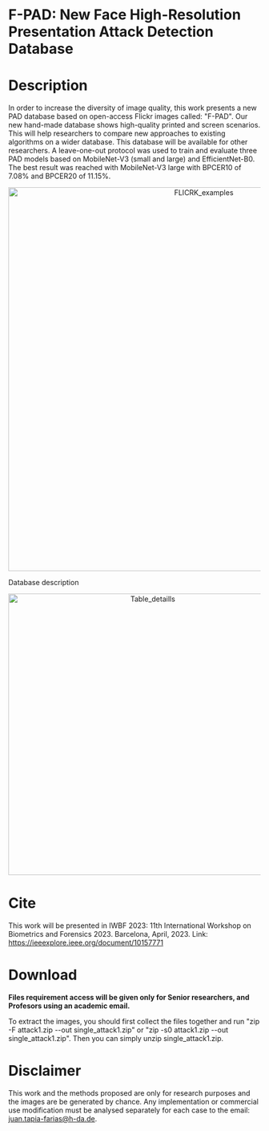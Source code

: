 # F-PAD: New Face High-Resolution Presentation Attack Detection Database
# Description
In order to increase the diversity of image quality, this work presents a new PAD database based on open-access Flickr images called: "F-PAD". Our new hand-made database shows high-quality printed and screen scenarios. This will help researchers to compare new approaches to existing algorithms on a wider database. This database will be available for other researchers. A leave-one-out protocol was used to train and evaluate three PAD models based on MobileNet-V3 (small and large) and EfficientNet-B0. The best result was reached with MobileNet-V3 large with BPCER10 of 7.08\% and BPCER20 of 11.15\%.


<p align="center">
<img width="765" alt="FLICRK_examples" src="https://user-images.githubusercontent.com/45126159/223487412-a0134ce5-388c-4a73-8584-9bd1201efac4.png">
</p>

Database description
<p align="center">
<img width="561" alt="Table_detaills" src="https://user-images.githubusercontent.com/45126159/223487497-014de195-19a6-48aa-be15-1d42f7f9b49d.png">
</p>


# Cite

This work will be presented in IWBF 2023: 11th International Workshop on Biometrics and Forensics 2023. Barcelona, April, 2023.
Link: https://ieeexplore.ieee.org/document/10157771

# Download
**Files requirement access will be given only for Senior researchers, and Profesors using an academic email.**

To extract the images, you should first collect the files together and run "zip -F attack1.zip --out single_attack1.zip" or "zip -s0 attack1.zip --out single_attack1.zip". Then you can simply unzip single_attack1.zip.


# Disclaimer
This work and the methods proposed are only for research purposes and the images are be generated by chance. Any implementation or commercial use modification must be analysed separately for each case to the email: juan.tapia-farias@h-da.de.


